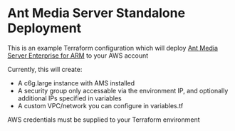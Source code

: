 # Ant Media Server Standalone Deployment

This is an example Terraform configuration which will deploy [Ant Media Server Enterprise for ARM](https://aws.amazon.com/marketplace/pp/prodview-s72grshttriy4) to your AWS account

Currently, this will create:
- A c6g.large instance with AMS installed
- A security group only accessable via the environment IP, and optionally additional IPs specified in variables
- A custom VPC/network you can configure in variables.tf

AWS credentials must be supplied to your Terraform environment